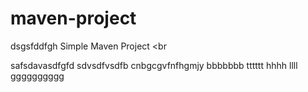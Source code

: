 # maven-project
dsgsfddfgh
Simple Maven Project
<br

safsdavasdfgfd
sdvsdfvsdfb
cnbgcgvfnfhgmjy
bbbbbbb
tttttt
hhhh
llll
gggggggggg
